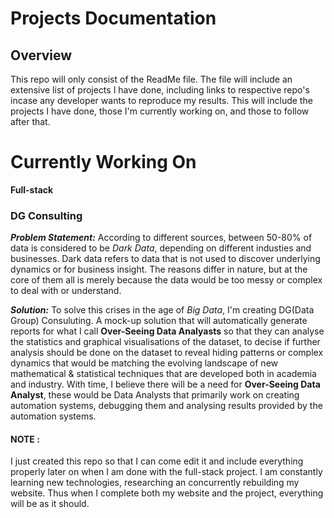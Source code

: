 # Projects Documentation
## Overview
This repo will only consist of the ReadMe file. The file will include an extensive list of projects I have done, including links to respective repo's incase any developer wants to reproduce my results. This will include the projects I have done, those I'm currently working on, and those to follow after that.

# Currently Working On
**Full-stack**
### DG Consulting

***Problem Statement:*** According to different sources, between 50-80% of data is considered to be *Dark Data*, depending on different industies and businesses. Dark data refers to data that is not used to discover underlying dynamics or for business insight. The reasons differ in nature, but at the core of them all is merely because the data would be too messy or complex to deal with or understand. 

***Solution:*** To solve this crises in the age of *Big Data*, I'm creating DG(Data Group) Consuluting. A mock-up solution that will automatically generate reports for what I call **Over-Seeing Data Analyasts** so that they can analyse the statistics and graphical visualisations of the dataset, to decise if further analysis should be done on the dataset to reveal hiding patterns or complex dynamics that would be matching the evolving landscape of new mathematical & statistical techniques that are developed both in academia and industry. With time, I believe there will be a need for **Over-Seeing Data Analyst**, these would be Data Analysts that primarily work on creating automation systems, debugging them and analysing results provided by the automation systems.

#### NOTE :
I just created this repo so that I can come edit it and include everything properly later on when I am done with the full-stack project. I am constantly learning new technologies, researching an concurrently rebuilding my website. Thus when I complete both my website and the project, everything will be as it should.
